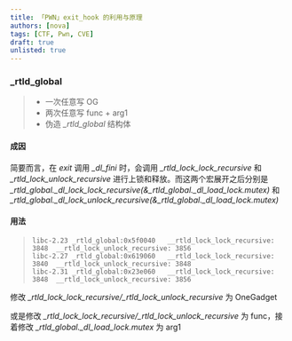 ```yaml
---
title: 「PWN」exit_hook 的利用与原理
authors: [nova]
tags: [CTF, Pwn, CVE]
draft: true
unlisted: true
---
```


### _rtld_global

> - 一次任意写 OG
> - 两次任意写 func + arg1
> - 伪造 *_rtld_global* 结构体

#### 成因

简要而言，在 *exit* 调用 *_dl_fini* 时，会调用 *_rtld_lock_lock_recursive* 和 *_rtld_lock_unlock_recursive* 进行上锁和释放。而这两个宏展开之后分别是 *\_rtld_global.\_dl_lock_lock_recursive(&\_rtld_global.\_dl_load_lock.mutex)* 和 *\_rtld_global.\_dl_lock_unlock_recursive(&\_rtld_global.\_dl_load_lock.mutex)*

#### 用法
>```
>libc-2.23 _rtld_global:0x5f0040   __rtld_lock_lock_recursive: 3848  __rtld_lock_unlock_recursive: 3856
>libc-2.27 _rtld_global:0x619060   __rtld_lock_lock_recursive: 3840  __rtld_lock_unlock_recursive: 3848
>libc-2.31 _rtld_global:0x23e060   __rtld_lock_lock_recursive: 3848  __rtld_lock_unlock_recursive: 3856
>```

修改 *\_rtld_lock_lock_recursive/\_rtld_lock_unlock_recursive* 为 OneGadget

或是修改 *_rtld_lock_lock_recursive/\_rtld_lock_unlock_recursive* 为 func，接着修改 *\_rtld_global.\_dl_load_lock.mutex* 为 arg1

